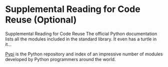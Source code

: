 # Supplemental Reading for Code Reuse (Optional)

Supplemental Reading for Code Reuse
The official Python documentation lists all the modules included in the standard library. It even has a turtle in it... 

[Pypi](https://pypi.org/) is the Python repository and index of an impressive number of modules developed by Python programmers around the world. 